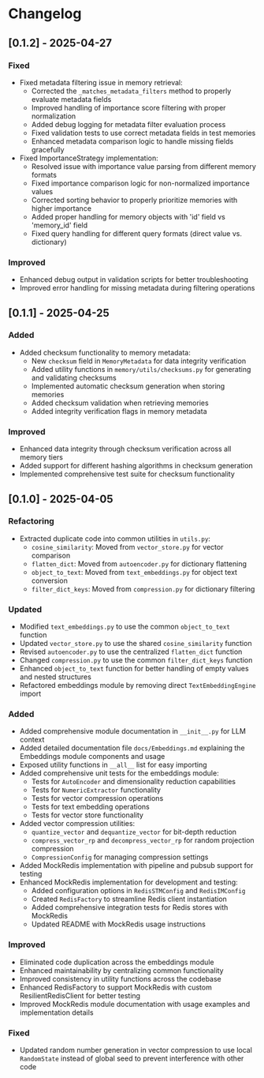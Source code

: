 # Changelog

## [0.1.2] - 2025-04-27

### Fixed
- Fixed metadata filtering issue in memory retrieval:
  - Corrected the `_matches_metadata_filters` method to properly evaluate metadata fields
  - Improved handling of importance score filtering with proper normalization
  - Added debug logging for metadata filter evaluation process
  - Fixed validation tests to use correct metadata fields in test memories
  - Enhanced metadata comparison logic to handle missing fields gracefully
- Fixed ImportanceStrategy implementation:
  - Resolved issue with importance value parsing from different memory formats
  - Fixed importance comparison logic for non-normalized importance values
  - Corrected sorting behavior to properly prioritize memories with higher importance
  - Added proper handling for memory objects with 'id' field vs 'memory_id' field
  - Fixed query handling for different query formats (direct value vs. dictionary)

### Improved
- Enhanced debug output in validation scripts for better troubleshooting
- Improved error handling for missing metadata during filtering operations

## [0.1.1] - 2025-04-25

### Added
- Added checksum functionality to memory metadata:
  - New `checksum` field in `MemoryMetadata` for data integrity verification
  - Added utility functions in `memory/utils/checksums.py` for generating and validating checksums
  - Implemented automatic checksum generation when storing memories
  - Added checksum validation when retrieving memories
  - Added integrity verification flags in memory metadata

### Improved
- Enhanced data integrity through checksum verification across all memory tiers
- Added support for different hashing algorithms in checksum generation
- Implemented comprehensive test suite for checksum functionality

## [0.1.0] - 2025-04-05

### Refactoring
- Extracted duplicate code into common utilities in `utils.py`:
  - `cosine_similarity`: Moved from `vector_store.py` for vector comparison
  - `flatten_dict`: Moved from `autoencoder.py` for dictionary flattening
  - `object_to_text`: Moved from `text_embeddings.py` for object text conversion
  - `filter_dict_keys`: Moved from `compression.py` for dictionary filtering

### Updated
- Modified `text_embeddings.py` to use the common `object_to_text` function
- Updated `vector_store.py` to use the shared `cosine_similarity` function
- Revised `autoencoder.py` to use the centralized `flatten_dict` function
- Changed `compression.py` to use the common `filter_dict_keys` function
- Enhanced `object_to_text` function for better handling of empty values and nested structures
- Refactored embeddings module by removing direct `TextEmbeddingEngine` import

### Added
- Added comprehensive module documentation in `__init__.py` for LLM context
- Added detailed documentation file `docs/Embeddings.md` explaining the Embeddings module components and usage
- Exposed utility functions in `__all__` list for easy importing
- Added comprehensive unit tests for the embeddings module:
  - Tests for `AutoEncoder` and dimensionality reduction capabilities
  - Tests for `NumericExtractor` functionality 
  - Tests for vector compression operations
  - Tests for text embedding operations
  - Tests for vector store functionality
- Added vector compression utilities:
  - `quantize_vector` and `dequantize_vector` for bit-depth reduction
  - `compress_vector_rp` and `decompress_vector_rp` for random projection compression
  - `CompressionConfig` for managing compression settings
- Added MockRedis implementation with pipeline and pubsub support for testing
- Enhanced MockRedis implementation for development and testing:
  - Added configuration options in `RedisSTMConfig` and `RedisIMConfig`
  - Created `RedisFactory` to streamline Redis client instantiation
  - Added comprehensive integration tests for Redis stores with MockRedis
  - Updated README with MockRedis usage instructions

### Improved
- Eliminated code duplication across the embeddings module
- Enhanced maintainability by centralizing common functionality
- Improved consistency in utility functions across the codebase
- Enhanced RedisFactory to support MockRedis with custom ResilientRedisClient for better testing
- Improved MockRedis module documentation with usage examples and implementation details

### Fixed
- Updated random number generation in vector compression to use local `RandomState` instead of global seed to prevent interference with other code